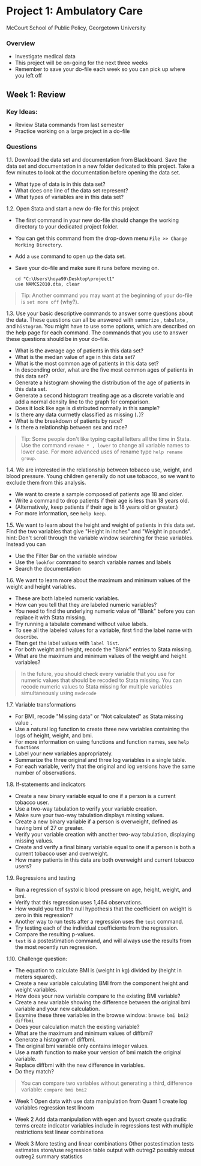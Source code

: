 # Project 1: Ambulatory Care 
McCourt School of Public Policy, Georgetown University

### Overview

- Investigate medical data
- This project will be on-going for the next three weeks
- Remember to save your do-file each week so you can pick up where you left off

## Week 1: Review
### Key Ideas:
 - Review Stata commands from last semester 
 - Practice working on a large project in a do-file

### Questions

1.1. Download the data set and documentation from Blackboard. 
Save the data set and documentation in a new folder dedicated to this project.
Take a few minutes to look at the documentation before opening the data set.
  - What type of data is in this data set?
  - What does one line of the data set represent?
  - What types of variables are in this data set?

1.2. Open Stata and start a new do-file for this project
- The first command in your new do-file should change the working directory to your dedicated project folder. 
- You can get this command from the drop-down menu `File >> Change Working Directory`.
- Add a `use` command to open up the data set.
- Save your do-file and make sure it runs before moving on.

    ```
    cd "C:\Users\hoya99\Desktop\project1"  
    use NAMCS2010.dta, clear
    ```

> Tip: Another command you may want at the beginning of your do-file is `set more off` (why?). 

1.3. Use your basic descriptive commands to answer some questions about the data.
These questions can all be answered with `summarize` , `tabulate` , and `histogram`.
You might have to use some options, which are described on the help page for each command.
The commands that you use to answer these questions should be in your do-file.
  - What is the average age of patients in this data set?
  - What is the median value of age in this data set?
  - What is the most common age of patients in this data set?
  - In descending order, what are the five most common ages of patients in this data set? 
  - Generate a histogram showing the distribution of the age of patients in this data set. 
  - Generate a second histogram treating age as a discrete variable and add a normal density line to the graph for comparison.
  - Does it look like age is distributed normally in this sample?
  - Is there any data currnetly classified as missing (`.`)?
  - What is the breakdown of patients by race? 
  - Is there a relationship between sex and race?

> Tip: Some people don't like typing capital letters all the time in Stata.
Use the command `rename * , lower` to change all variable names to lower case.
For more advanced uses of rename type `help rename group`. 

1.4. We are interested in the relationship between tobacco use, weight, and blood pressure.
Young children generally do not use tobacco, so we want to exclude them from this analysis.
- We want to create a sample composed of patients age 18 and older.
- Write a command to drop patients if their age is less than 18 years old. 
- (Alternatively, keep patients if their age is 18 years old or greater.)
- For more information, see `help keep`.
 
1.5. We want to learn about the height and weight of patients in this data set.
Find the two variables that give "Height in inches" and "Weight in pounds".
hint: Don't scroll through the variable window searching for these variables.
Instead you can 
  - Use the Filter Bar on the variable window
  - Use the `lookfor` command to search variable names and labels
  - Search the documentation

1.6. We want to learn more about the maximum and minimum values of the weight and height variables.
- These are both labeled numeric variables. 
- How can you tell that they are labeled numeric variables? 
- You need to find the underlying numeric value of "Blank" before you can replace it with Stata missing.
- Try running a tabulate command without value labels. 
- To see all the labeled values for a variable, first find the label name with `describe`.
- Then get the label values with `label list`.
- For both weight and height, recode the "Blank" entries to Stata missing. 
- What are the maximum and minimum values of the weight and height variables?
> In the future, you should check every variable that you use for numeric values that should be recoded to Stata missing. 
> You can recode numeric values to Stata missing for multiple variables simultaneously using `mvdecode`

1.7. Variable transformations 
- For BMI, recode "Missing data" or "Not calculated" as Stata missing value `.`
- Use a natural log function to create three new variables containing the logs of height, weight, and bmi.
- For more information on using functions and function names, see `help functions`
- Label your new variables appropriately.
- Summarize the three original and three log variables in a single table.
- For each variable, verify that the original and log versions have the same number of observations.

1.8. If-statements and indicators
- Create a new binary variable equal to one if a person is a current tobacco user.
- Use a two-way tabulation to verify your variable creation. 
- Make sure your two-way tabulation displays missing values.
- Create a new binary variable if a person is overweight, defined as having bmi of 27 or greater.
- Verify your variable creation with another two-way tabulation, displaying missing values.
- Create and verify a final binary variable equal to one if a person is both a current tobacco user and overweight. 
- How many patients in this data are both overweight and current tobacco users?

1.9. Regressions and testing
- Run a regression of systolic blood pressure on age, height, weight, and bmi.
- Verify that this regression uses 1,464 observations.
- How would you test the null hypothesis that the coefficient on weight is zero in this regression?
- Another way to run tests after a regression uses the `test` command.
- Try testing each of the individual coefficients from the regression. 
- Compare the resulting p-values.
- `test` is a postestimation command, and will always use the results from the most recently run regression.


1.10. Challenge question:
- The equation to calculate BMI is (weight in kg) divided by (height in meters squared).
- Create a new variable calculating BMI from the component height and weight variables.
- How does your new variable compare to the existing BMI variable?
- Create a new variable showing the difference between the original bmi variable and your new calculation.
- Examine these three variables in the browse window: `browse bmi bmi2 diffbmi`
- Does your calculation match the existing variable?
- What are the maximum and minimum values of diffbmi?
- Generate a histogram of diffbmi.
- The original bmi variable only contains integer values.
- Use a math function to make your version of bmi match the original variable.
- Replace diffbmi with the new difference in variables.
- Do they match?

> You can compare two variables without generating a third, difference variable: `compare bmi bmi2`



* Week 1
Open data with use 
data manipulation from Quant 1
create log variables
regression
test
lincom

* Week 2
Add data manipulation with egen and bysort
create quadratic terms
create indicator variables
include in regressions
test with multiple restrictions
test linear combinations

* Week 3
More testing and linear combinations
Other postestimation tests
estimates store/use
regression table output with outreg2 possibly estout
outreg2 summary statistics






